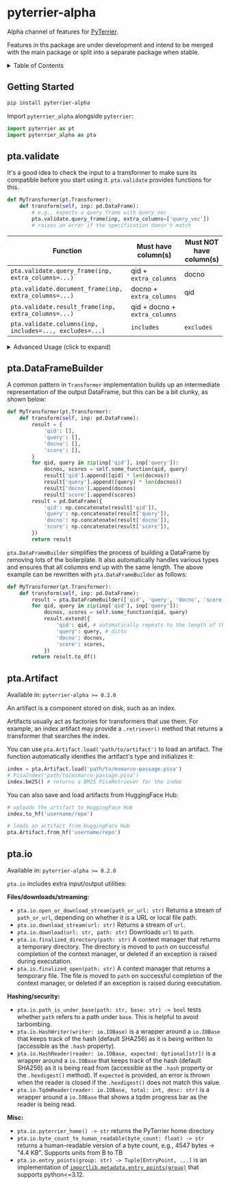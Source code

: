 # pyterrier-alpha

Alpha channel of features for [PyTerrier](https://github.com/terrier-org/pyterrier).

Features in ths package are under development and intend to be merged with the main package or split into a separate package when stable.

<details>

<summary>Table of Contents</summary>

 - [Getting Started](#gettingstarted)
 - [`pta.validate`](#ptavalidate)
 - [`pta.DataFrameBuilder`](#ptadataframebuilder)
 - [`pta.Artifact`](#ptaartifact)
 - [`pta.io`](#ptaio)

</details>

## Getting Started

```bash
pip install pyterrier-alpha
```

Import `pyterrier_alpha` alongside `pyterrier`:

```python
import pyterrier as pt
import pyterrier_alpha as pta
```

## pta.validate

It's a good idea to check the input to a transformer to make sure its compatible before you start using it.
`pta.validate` provides functions for this.

```python
def MyTransformer(pt.Transformer):
    def transform(self, inp: pd.DataFrame):
        # e.g., expects a query frame with query_vec
        pta.validate.query_frame(inp, extra_columns=['query_vec'])
        # raises an error if the specification doesn't match
```

| Function | Must have column(s) | Must NOT have column(s) |
|----------|---------------------|-------------------------|
| `pta.validate.query_frame(inp, extra_columns=...)` | qid + `extra_columns` | docno |
| `pta.validate.document_frame(inp, extra_columns=...)` | docno + `extra_columns` | qid |
| `pta.validate.result_frame(inp, extra_columns=...)` | qid + docno + `extra_columns` | |
| `pta.validate.columns(inp, includes=..., excludes=...)` | `includes` | `excludes` |

<details>

<summary>Advanced Usage (click to expand)</summary>

Sometimes a transformer has multiple acceptable input specifications, e.g., if
it can act as either a retriever (with a query input) or re-ranker (with a result input).
In this case, you can specify multiple possible configurations in a `with pta.validate.any(inpt) as v:` block:

```python
def MyTransformer(pt.Transformer):
    def transform(self, inp: pd.DataFrame):
        # e.g., expects a query frame with query_vec
        with pta.validate.any(inp) as v:
            v.query_frame(extra_columns=['query'], mode='retrieve')
            v.result_frame(extra_columns=['query', 'text'], mode='rerank')
        # raises an error if ALL specifications do not match
        # v.mode is set to the FIRST specification that matches
        if v.mode == 'retrieve':
            ...
        if v.mode == 'rerank':
            ...
```

</details>

## pta.DataFrameBuilder

A common pattern in `Transformer` implementation builds up an intermediate representation of the output DataFrame,
but this can be a bit clunky, as shown below:

```python
def MyTransformer(pt.Transformer):
    def transform(self, inp: pd.DataFrame):
        result = {
            'qid': [],
            'query': [],
            'docno': [],
            'score': [],
        }
        for qid, query in zip(inp['qid'], inp['query']):
            docnos, scores = self.some_function(qid, query)
            result['qid'].append([qid] * len(docnos))
            result['query'].append([query] * len(docnos))
            result['docno'].append(docnos)
            result['score'].append(scores)
        result = pd.DataFrame({
            'qid': np.concatenate(result['qid']),
            'query': np.concatenate(result['query']),
            'docno': np.concatenate(result['docno']),
            'score': np.concatenate(result['score']),
        })
        return result
```

`pta.DataFrameBuilder` simplifies the process of building a DataFrame by removing lots of the boilerplate.
It also automatically handles various types and ensures that all columns end up with the same length.
The above example can be rewritten with `pta.DataFrameBuilder` as follows:

```python
def MyTransformer(pt.Transformer):
    def transform(self, inp: pd.DataFrame):
        result = pta.DataFrameBuilder(['qid', 'query', 'docno', 'score'])
        for qid, query in zip(inp['qid'], inp['query']):
            docnos, scores = self.some_function(qid, query)
            result.extend({
                'qid': qid, # automatically repeats to the length of this batch
                'query': query, # ditto
                'docno': docnos,
                'score': scores,
            })
        return result.to_df()
```


## pta.Artifact

Available in: `pyterrier-alpha >= 0.2.0`

An artifact is a component stored on disk, such as an index.

Artifacts usually act as factories for transformers that use them. For example, an index artifact
may provide a `.retriever()` method that returns a transformer that searches the index.

You can use `pta.Artifact.load('path/to/artifact')` to load an artifact. The function automatically
identfies the artifact's type and initializes it:

```python
index = pta.Artifact.load('path/to/msmarco-passage.pisa')
# PisaIndex('path/to/msmarco-passage.pisa')
index.bm25() # returns a BM25 PisaRetriever for the index
```

You can also save and load artifacts from HuggingFace Hub:

```python
# uploads the artifact to HuggingFace Hub
index.to_hf('username/repo')

# loads an artifact from HuggingFace Hub
pta.Artifact.from_hf('username/repo')
```

## pta.io

Available in: `pyterrier-alpha >= 0.2.0`

`pta.io` includes extra input/output utilities:

**Files/downloads/streaming:**

 - `pta.io.open_or_download_stream(path_or_url: str)`  Returns a stream of `path_or_url`, depending on whether it is a URL
   or local file path.
 - `pta.io.download_stream(url: str)` Returns a stream of `url`.
 - `pta.io.download(url: str, path: str)` Downloads `url` to `path`.
 - `pta.io.finalized_directory(path: str)` A context manager that returns a temporary directory. The directory is moved to `path`
   on successful completion of the context manager, or deleted if an exception is raised during executation.
 - `pta.io.finalized_open(path: str)` A context manager that returns a temporary file. The file is moved to `path` on successful
   completion of the context manager, or deleted if an exception is raised during executation.

**Hashing/security:**

 - `pta.io.path_is_under_base(path: str, base: str) -> bool`  tests whether `path` refers to a path under `base`. This
   is helpful to avoid tarbombing.
 - `pta.io.HashWriter(writer: io.IOBase)` is a wrapper around a `io.IOBase` that keeps track of the hash (default SHA256)
   as it is being written to (accessible as the `.hash` property).
 - `pta.io.HashReader(reader: io.IOBase, expected: Optional[str])` is a wrapper around a `io.IOBase` that keeps track of
   the hash (default SHA256) as it is being read from (accessible as the `.hash` property or the `.hexdigest()` method).
   If `expected` is provided, an error is thrown when the reader is closed if the `.hexdigest()` does not match this value.
 - `pta.io.TqdmReader(reader: io.IOBase, total: int, desc: str)` is a wrapper around a `io.IOBase` that shows a tqdm
   progress bar as the reader is being read.

**Misc:**

 - `pta.io.pyterrier_home() -> str` returns the PyTerrier home directory
 - `pta.io.byte_count_to_human_readable(byte_count: float) -> str` returns a human-readable version of a
   byte count, e.g., 4547 bytes -> "4.4 KB". Supports units from B to TB
 - `pta.io.entry_points(group: str) -> Tuple[EntryPoint, ...]` is an implementation of
   [`importlib.metadata.entry_points(group)`](https://docs.python.org/3/library/importlib.metadata.html#entry-points)
   that supports python<=3.12.
